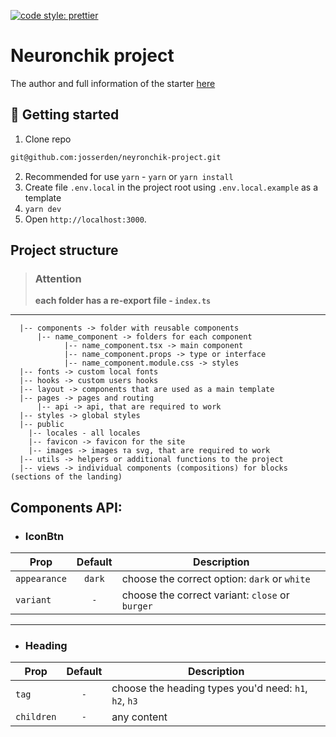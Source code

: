 [![code style: prettier](https://img.shields.io/badge/code_style-prettier-ff69b4.svg?style=flat-square)](https://github.com/prettier/prettier)

# Neuronchik project

The author and full information of the starter [here](info.md)

## 🥁 Getting started

1. Clone repo

```bash
git@github.com:josserden/neyronchik-project.git
```

2. Recommended for use `yarn` - `yarn` or `yarn install`
3. Create file `.env.local` in the project root using `.env.local.example` as a
   template
4. `yarn dev`
5. Open `http://localhost:3000`.

## Project structure

> ### Attention
>
> **each folder has a re-export file - `index.ts`**

---

```
  |-- components -> folder with reusable components
      |-- name_component -> folders for each component
            |-- name_component.tsx -> main component
            |-- name_component.props -> type or interface
            |-- name_component.module.css -> styles
  |-- fonts -> custom local fonts
  |-- hooks -> custom users hooks
  |-- layout -> components that are used as a main template
  |-- pages -> pages and routing
      |-- api -> api, that are required to work
  |-- styles -> global styles
  |-- public
    |-- locales - all locales
    |-- favicon -> favicon for the site
    |-- images -> images та svg, that are required to work
  |-- utils -> helpers or additional functions to the project
  |-- views -> individual components (compositions) for blocks (sections of the landing)
```

## Components API:

- ### IconBtn

| Prop         | Default | Description                                     |
| ------------ | :-----: | ----------------------------------------------- |
| `appearance` | `dark`  | choose the correct option: `dark` or `white`    |
| `variant`    |   `-`   | choose the correct variant: `close` or `burger` |

---

- ### Heading

| Prop       | Default | Description                                           |
| ---------- | :-----: | ----------------------------------------------------- |
| `tag`      |   `-`   | choose the heading types you'd need: `h1`, `h2`, `h3` |
| `children` |   `-`   | any content                                           |
